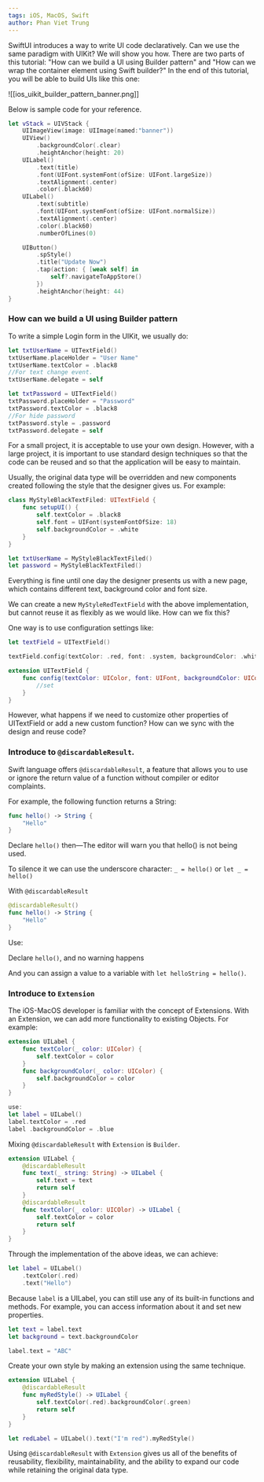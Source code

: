 ```yaml
---
tags: iOS, MacOS, Swift
author: Phan Viet Trung
---
```


SwiftUI introduces a way to write UI code declaratively. Can we use the same paradigm with UIKit? We will show you how. There are two parts of this tutorial: "How can we build a UI using Builder pattern" and "How can we wrap the container element using Swift builder?" In the end of this tutorial, you will be able to build UIs like this one:

![[ios_uikit_builder_pattern_banner.png]]

Below is sample code for your reference.

```swift
let vStack = UIVStack {
    UIImageView(image: UIImage(named:"banner"))
    UIView()
        .backgroundColor(.clear)
        .heightAnchor(height: 20)
    UILabel()
        .text(title)
        .font(UIFont.systemFont(ofSize: UIFont.largeSize))
        .textAlignment(.center)
        .color(.black60)
    UILabel()
        .text(subtitle)
        .font(UIFont.systemFont(ofSize: UIFont.normalSize))
        .textAlignment(.center)
        .color(.black60)
        .numberOfLines(0)

    UIButton()
        .spStyle()
        .title("Update Now")
        .tap(action: { [weak self] in
            self?.navigateToAppStore()
        })
        .heightAnchor(height: 44)
}
```

### **How can we build a UI using Builder pattern**

To write a simple Login form in the UIKit, we usually do:

```swift
let txtUserName = UITextField()
txtUserName.placeHolder = "User Name"
txtUserName.textColor = .black8
//For text change event.
txtUserName.delegate = self

let txtPassword = UITextField()
txtPassword.placeHolder = "Password"
txtPassword.textColor = .black8
//For hide password
txtPassword.style = .password
txtPassword.delegate = self
```

For a small project, it is acceptable to use your own design. However, with a large project, it is important to use standard design techniques so that the code can be reused and so that the application will be easy to maintain.

Usually, the original data type will be overridden and new components created following the style that the designer gives us. For example:

```swift
class MyStyleBlackTextFiled: UITextField {
	func setupUI() {
        self.textColor = .black8
        self.font = UIFont(systemFontOfSize: 18)
        self.backgroundColor = .white
    }
}

let txtUserName = MyStyleBlackTextFiled()
let password = MyStyleBlackTextFiled()
```

Everything is fine until one day the designer presents us with a new page, which contains different text, background color and font size.

We can create a new `MyStyleRedTextField` with the above implementation, but cannot reuse it as flexibly as we would like. How can we fix this?

One way is to use configuration settings like:

```swift
let textField = UITextField()

textField.config(textColor: .red, font: .system, backgroundColor: .white)

extension UITextField {
	func config(textColor: UIColor, font: UIFont, backgroundColor: UIColor) {
        //set
    }
}
```

However, what happens if we need to customize other properties of UITextField or add a new custom function? How can we sync with the design and reuse code?

### **Introduce to `@discardableResult`.**

Swift language offers `@discardableResult`, a feature that allows you to use or ignore the return value of a function without compiler or editor complaints.

For example, the following function returns a String:

```swift
func hello() -> String {
	"Hello"
}
```

Declare `hello()` then—The editor will warn you that hello() is not being used.

To silence it we can use the underscore character: `_ = hello()` or `let _ = hello()`

With `@discardableResult`

```swift
@discardableResult()
func hello() -> String {
	"Hello"
}
```

Use:

Declare `hello()`, and no warning happens

And you can assign a value to a variable with `let helloString = hello()`.

### Introduce to `Extension`

The iOS-MacOS developer is familiar with the concept of Extensions. With an Extension, we can add more functionality to existing Objects. For example:

```swift
extension UILabel {
    func textColor(_ color: UIColor) {
        self.textColor = color
    }
    func backgroundColor(_ color: UIColor) {
        self.backgroundColor = color
    }
}

use:
let label = UILabel()
label.textColor = .red
label .backgroundColor = .blue
```

Mixing `@discardableResult` with `Extension` is `Builder`.

```swift
extension UILabel {
    @discardableResult
    func text(_ string: String) -> UILabel {
        self.text = text
        return self
    }
    @discardableResult
    func textColor(_ color: UICOlor) -> UILabel {
        self.textColor = color
        return self
    }
}
```

Through the implementation of the above ideas, we can achieve:

```swift
let label = UILabel()
    .textColor(.red)
    .text("Hello")
```

Because `label` is a UILabel, you can still use any of its built-in functions and methods. For example, you can access information about it and set new properties.

```swift
let text = label.text
let background = text.backgroundColor

label.text = "ABC"
```

Create your own style by making an extension using the same technique.

```swift
extension UILabel {
    @discardableResult
    func myRedStyle() -> UILabel {
        self.textColor(.red).backgroundColor(.green)
        return self
    }
}

let redLabel = UILabel().text("I'm red").myRedStyle()
```

Using `@discardableResult` with `Extension` gives us all of the benefits of reusability, flexibility, maintainability, and the ability to expand our code while retaining the original data type.
